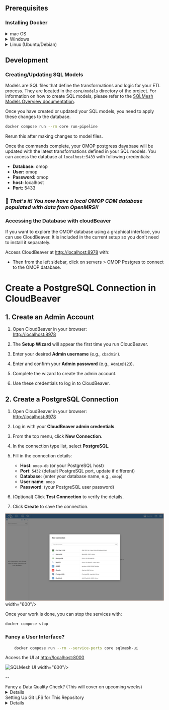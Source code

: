 
## Prerequisites

### Installing Docker

<details>
<summary>mac OS</summary>


1. **Manual Installation:**
    - Download Docker Desktop from [https://www.docker.com/products/docker-desktop](https://www.docker.com/products/docker-desktop)
    - Install and launch Docker Desktop
    - Ensure Docker is running (you should see the Docker icon in your menu bar)
2. Or ** Using Homebrew:**
   ```bash
   brew install --cask docker
   ```
   Then launch Docker Desktop from Applications.
</details>

<details>
<summary>Windows</summary>

1. Download Docker Desktop from [https://www.docker.com/products/docker-desktop](https://www.docker.com/products/docker-desktop)
2. Install and launch Docker Desktop
3. Ensure WSL 2 is enabled if prompted
</details>

<details>
<summary>Linux (Ubuntu/Debian)</summary>


```bash
# Update package index
sudo apt-get update

# Install prerequisites
sudo apt-get install apt-transport-https ca-certificates curl gnupg lsb-release

# Add Docker's official GPG key
curl -fsSL https://download.docker.com/linux/ubuntu/gpg | sudo gpg --dearmor -o /usr/share/keyrings/docker-archive-keyring.gpg

# Add Docker repository
echo "deb [arch=amd64 signed-by=/usr/share/keyrings/docker-archive-keyring.gpg] https://download.docker.com/linux/ubuntu $(lsb_release -cs) stable" | sudo tee /etc/apt/sources.list.d/docker.list > /dev/null

# Install Docker
sudo apt-get update
sudo apt-get install docker-ce docker-ce-cli containerd.io

# Start Docker service
sudo systemctl start docker
sudo systemctl enable docker

# Add your user to docker group (optional, to avoid sudo)
sudo usermod -aG docker $USER
```

</details>


## Development

### **Creating/Updating SQL Models**
Models are SQL files that define the transformations and logic for your ETL process. They are located in the `core/models` directory of the project.
For information on how to create SQL models, please refer to the [SQLMesh Models Overview documentation](https://sqlmesh.readthedocs.io/en/stable/concepts/models/overview/).


Once you have created or updated your SQL models, you need to apply these changes to the database.

   ```bash
   docker compose run --rm core run-pipeline
   ```
Rerun this after making changes to model files.

Once the commands complete, your OMOP postgress dayabase will be updated with the latest transformations defined in your SQL models.
You can access the database at `localhost:5433` with following credentials:
- **Database:** omop
- **User:** omop
- **Password:** omop
- **host:** localhost
- **Port:** 5433

### 🎉 _That's it! You now have a local OMOP CDM database populated with data from OpenMRS!!_

### Accessing the Database with cloudBeaver
If you want to explore the OMOP database using a graphical interface, you can use CloudBeaver. It is included in the current setup so you don't need to install it separately.

Access CloudBeaver at [http://localhost:8978](http://localhost:8978) with:

- Then from the left sidebar, click on servers > OMOP Postgres to connect to the OMOP database.


# Create a PostgreSQL Connection in CloudBeaver

## 1. Create an Admin Account

1. Open CloudBeaver in your browser:  
   [http://localhost:8978](http://localhost:8978)

2. The **Setup Wizard** will appear the first time you run CloudBeaver.

3. Enter your desired **Admin username** (e.g., `cbadmin`).

4. Enter and confirm your **Admin password** (e.g., `Admin@123`).

5. Complete the wizard to create the admin account.

6. Use these credentials to log in to CloudBeaver.

## 2. Create a PostgreSQL Connection

1. Open CloudBeaver in your browser:  
   [http://localhost:8978](http://localhost:8978)

2. Log in with your **CloudBeaver admin credentials**.

3. From the top menu, click **New Connection**.

4. In the connection type list, select **PostgreSQL**.

5. Fill in the connection details:
   - **Host**: `omop-db` (or your PostgreSQL host)
   - **Port**: `5432` (default PostgreSQL port, update if different)
   - **Database**: (enter your database name, e.g., `omop`)
   - **User name**: `omop`
   - **Password**: (your PostgreSQL user password)

6. (Optional) Click **Test Connection** to verify the details.

7. Click **Create** to save the connection.

<img src="/docs/img/initiate-new-connection.png"> width="600"/>


Once your work is done, you can stop the services with:

```bash
docker compose stop
```

### Fancy a User Interface?

```bash
    docker compose run --rm --service-ports core sqlmesh-ui
```

Access the UI at [http://localhost:8000](http://localhost:8000)
   
<img src="/docs/img/sql_mesh.jpeg" alt="SQLMesh UI"> width="600"/>

-- 

<summary>Fancy a Data Quality Check? (This will cover on upcoming weeks)</summary>

<details>

### 1. **Run Achilles to generate data summaries** (Check What Achilles does below.)
   ```
   docker compose run achilles
   ``` 
### 2. **Run DQD to perform data quality checks**
This runs the [OHDSI Data Quality Dashboard (DQD)](https://github.com/OHDSI/DataQualityDashboard) on the OMOP database.
   ```bash
    docker compose run --rm dqd run 
   ```
### 3. **View the Data Quality Dashboard**
      This serves the DQD results on a local web server. Once it's running, open your browser and go to [http://localhost:3000](http://localhost:3000).
   ```
   docker compose run --rm --service-ports dqd view
   ``` 

## 🧪 What does Achilles do?
Achilles analyzes the OMOP CDM data and generates summary statistics, data quality metrics, and precomputed reports. These results are essential for visualizations in tools like Atlas.

When you run:

```
docker compose run achilles
```
- ✅ It connects to your omop-db
- ✅ Scans and summarizes data in the public schema
- ✅ Produces results in the Achilles_results and Achilles_analysis tables
- ✅ Prepares your OMOP CDM for use with the web-based Atlas UI

</details>




<summary>Setting Up Git LFS for This Repository</summary>

<details>

### Setting Up Git LFS for This Repository

This repository uses **Git Large File Storage (LFS)** to handle large files like `CONCEPT.csv`. If you're cloning or pulling the repository, make sure to set up Git LFS to download the actual files instead of pointers.

### Step 1: Install Git LFS
Before cloning, install Git LFS:

- **macOS (Homebrew)**  
  ```sh
  brew install git-lfs
  ```

- **Linux (Ubuntu/Debian)**
  ```sh
  sudo apt update && sudo apt install git-lfs
  ```

- **Windows**  
  Download and install Git LFS from [Git LFS official site](https://git-lfs.github.com/).

### Step 2: Clone the Repository
After installing Git LFS, clone the repository:

```sh
git clone https://github.com/jayasanka-sack/openmrs-to-omop.git
cd openmrs-to-omop
```

Git LFS will automatically download the large files.

### Step 3: Pulling Updates
If you have already cloned the repository before installing Git LFS, or if you are pulling new changes, run:

```sh
git lfs install
git lfs pull
```

This ensures all large files are properly downloaded.

### Troubleshooting
If you see pointer files instead of actual data when opening a large file (e.g., `CONCEPT.csv`), it means Git LFS is not set up correctly. Run:

```sh
git lfs pull
```

For more information, refer to the [Git LFS documentation](https://git-lfs.github.com/).
</details>
